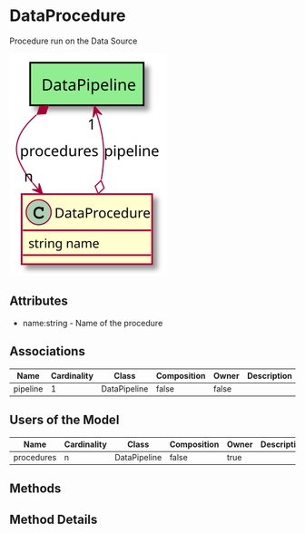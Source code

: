 # DataProcedure

Procedure run on the Data Source

![Logical Diagram](./logical.svg)

## Attributes

* name:string - Name of the procedure


## Associations

| Name | Cardinality | Class | Composition | Owner | Description |
| --- | --- | --- | --- | --- | --- |
| pipeline | 1 | DataPipeline | false | false |  |


## Users of the Model

| Name | Cardinality | Class | Composition | Owner | Description |
| --- | --- | --- | --- | --- | --- |
| procedures | n | DataPipeline | false | true |  |





## Methods


<h2>Method Details</h2>
    

